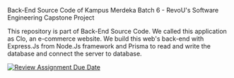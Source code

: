 Back-End Source Code of Kampus Merdeka Batch 6 - RevoU's Software Engineering Capstone Project

This repository is part of Back-End Source Code.
We called this application as Clo, an e-commerce website.
We build this web's back-end with Express.Js from Node.Js framework and Prisma to read and write the database and connect the server to database.

[![Review Assignment Due Date](https://classroom.github.com/assets/deadline-readme-button-24ddc0f5d75046c5622901739e7c5dd533143b0c8e959d652212380cedb1ea36.svg)](https://classroom.github.com/a/yZWC7OmO)
